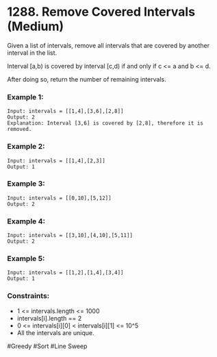 # 1288. Remove Covered Intervals (Medium)

Given a list of intervals, remove all intervals that are covered by another interval in the list.

Interval [a,b) is covered by interval [c,d) if and only if c <= a and b <= d.

After doing so, return the number of remaining intervals.

### Example 1:

```
Input: intervals = [[1,4],[3,6],[2,8]]
Output: 2
Explanation: Interval [3,6] is covered by [2,8], therefore it is removed.
```

### Example 2:

```
Input: intervals = [[1,4],[2,3]]
Output: 1
```

### Example 3:

```
Input: intervals = [[0,10],[5,12]]
Output: 2
```

### Example 4:

```
Input: intervals = [[3,10],[4,10],[5,11]]
Output: 2
```

### Example 5:

```
Input: intervals = [[1,2],[1,4],[3,4]]
Output: 1
```

### Constraints:

- 1 <= intervals.length <= 1000
- intervals[i].length == 2
- 0 <= intervals[i][0] < intervals[i][1] <= 10^5
- All the intervals are unique.

#Greedy #Sort #Line Sweep
